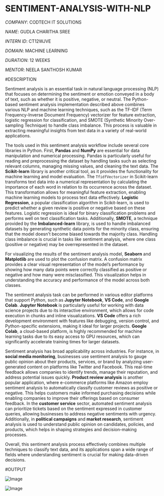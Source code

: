 # SENTIMENT-ANALYSIS-WITH-NLP

*COMPANY*: CODTECH IT SOLUTIONS

*NAME*: GUDLA CHARITHA SREE

*INTERN ID*: CT12WJVE

*DOMAIN*: MACHINE LEARNING

*DURATION*: 12 WEEKS

*MENTOR*: NEELA SANTHOSH KUMAR

#DESCRIPTION

Sentiment analysis is an essential task in natural language processing (NLP) that focuses on determining the sentiment or emotion conveyed in a body of text, such as whether it is positive, negative, or neutral. The Python-based sentiment analysis implementation described above combines various NLP and machine learning techniques, such as the TF-IDF (Term Frequency-Inverse Document Frequency) vectorizer for feature extraction, logistic regression for classification, and SMOTE (Synthetic Minority Over-sampling Technique) to handle class imbalance. This process is valuable in extracting meaningful insights from text data in a variety of real-world applications.

The tools used in this sentiment analysis workflow include several core libraries in Python. First, **Pandas** and **NumPy** are essential for data manipulation and numerical processing. Pandas is particularly useful for reading and preprocessing the dataset by handling tasks such as selecting relevant columns, managing missing values, and cleaning the text data. The **Scikit-learn** library is another critical tool, as it provides the functionality for machine learning and model evaluation. The `TfidfVectorizer` in Scikit-learn transforms text data into a numerical representation by calculating the importance of each word in relation to its occurrence across the dataset. This transformation allows for meaningful feature extraction, enabling machine learning models to process text data effectively. **Logistic Regression**, a popular classification algorithm in Scikit-learn, is used to predict whether a given review is positive or negative based on these features. Logistic regression is ideal for binary classification problems and performs well on text classification tasks. Additionally, **SMOTE**, a technique provided by the **Imbalanced-learn** library, is used to handle imbalanced datasets by generating synthetic data points for the minority class, ensuring that the model doesn't become biased towards the majority class. Handling class imbalance is crucial in tasks like sentiment analysis, where one class (positive or negative) may be overrepresented in the dataset.

For visualizing the results of the sentiment analysis model, **Seaborn** and **Matplotlib** are used to plot the confusion matrix. A confusion matrix provides a clear visual representation of the model’s performance by showing how many data points were correctly classified as positive or negative and how many were misclassified. This visualization helps in understanding the accuracy and performance of the model across both classes.

The sentiment analysis task can be performed in various editor platforms that support Python, such as **Jupyter Notebook**, **VS Code**, and **Google Colab**. **Jupyter Notebook** is particularly useful for working with data science projects due to its interactive environment, which allows for code execution in chunks and inline visualizations. **VS Code** offers a rich development environment with features like debugging, version control, and Python-specific extensions, making it ideal for larger projects. **Google Colab**, a cloud-based platform, is highly recommended for machine learning tasks due to its easy access to GPU resources, which can significantly accelerate training times for larger datasets.

Sentiment analysis has broad applicability across industries. For instance, in **social media monitoring**, businesses use sentiment analysis to gauge public opinion about their products, services, or brand by analyzing user-generated content on platforms like Twitter and Facebook. This real-time feedback allows companies to identify trends, manage their reputation, and address potential issues quickly. **Product review analysis** is another popular application, where e-commerce platforms like Amazon employ sentiment analysis to automatically classify customer reviews as positive or negative. This helps customers make informed purchasing decisions while enabling companies to improve their offerings based on consumer feedback. In the **customer service** sector, automated sentiment analysis can prioritize tickets based on the sentiment expressed in customer queries, allowing businesses to address negative sentiments with urgency. Additionally, in **political campaigns** and **market research**, sentiment analysis is used to understand public opinion on candidates, policies, and products, which helps in shaping strategies and decision-making processes.

Overall, this sentiment analysis process effectively combines multiple techniques to classify text data, and its applications span a wide range of fields where understanding sentiment is crucial for making data-driven decisions. 

#OUTPUT

![Image](https://github.com/user-attachments/assets/eaa8362a-f5a7-463f-bd67-250ed8eb5202)

![Image](https://github.com/user-attachments/assets/794022c9-abd0-4fee-a943-3abcc2d6e2f3)

